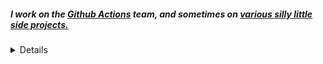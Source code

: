 ##### I work on the <a href="https://github.com/actions">Github Actions</a> team, and sometimes on <a href="https://github.com/GitPaulo?tab=repositories&q=&type=public&language=&sort=name">various silly little side projects.

<details>
  <summary>
    <h4><i>...</i></h4>
  </summary>

  <p align="center">
    <a href="https://www.linkedin.com/in/paulo-santos-software-engineer/" target="_blank" style="display:inline-block;">
      <img
        src="https://img.shields.io/badge/LinkedIn-0077B5?style=for-the-badge&logo=linkedin&logoColor=white"
        alt="LinkedIn"
        border="0"
      />
    </a>
    <a href="https://dev.to/gitpaulo" target="_blank" style="display:inline-block;">
      <img
        src="https://img.shields.io/badge/dev.to-0A0A0A?style=for-the-badge&logo=devdotto&logoColor=white"
        alt="Dev.to"
        border="0"
      />
    </a>
  </p>
  
  <div align="center">
      <img src="https://github-readme-stats.vercel.app/api/top-langs?username=GitPaulo&layout=compact&langs_count=8&hide_progress=true&theme=dark&bg_color=0d1117&hide_border=true" alt="Top 3 languages for GitPaulo" />
  </div>

  <div align="center">
    <img src="https://github-readme-stats.vercel.app/api?username=GitPaulo&show_icons=true&count_private=true&theme=dark&bg_color=0d1117&icon_color=ffffff&title_color=ffffff&text_color=8b949e&hide_border=true&rank_icon=github&hide=prs,contribs&show=discussions_started" alt="GitHub stats for GitPaulo" />
  </div>
  
  <p>📫 Reach me at:</p>
  <ul>
    <li><a href="mailto:work.paulo.santos98@gmail.com">Email</a></li>
  </ul>
</details>
